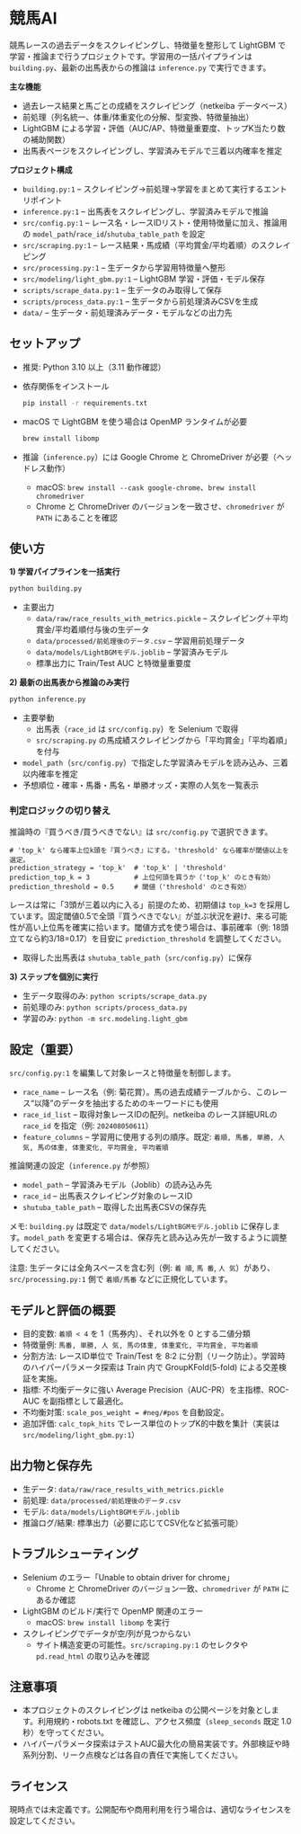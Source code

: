 競馬AI
===========

競馬レースの過去データをスクレイピングし、特徴量を整形して LightGBM で学習・推論まで行うプロジェクトです。学習用の一括パイプラインは `building.py`、最新の出馬表からの推論は `inference.py` で実行できます。


**主な機能**
- 過去レース結果と馬ごとの成績をスクレイピング（netkeiba データベース）
- 前処理（列名統一、体重/体重変化の分解、型変換、特徴量抽出）
- LightGBM による学習・評価（AUC/AP、特徴量重要度、トップK当たり数の補助関数）
- 出馬表ページをスクレイピングし、学習済みモデルで三着以内確率を推定


**プロジェクト構成**
- `building.py:1` – スクレイピング→前処理→学習をまとめて実行するエントリポイント
- `inference.py:1` – 出馬表をスクレイピングし、学習済みモデルで推論
- `src/config.py:1` – レース名・レースIDリスト・使用特徴量に加え、推論用の `model_path`/`race_id`/`shutuba_table_path` を設定
- `src/scraping.py:1` – レース結果・馬成績（平均賞金/平均着順）のスクレイピング
- `src/processing.py:1` – 生データから学習用特徴量へ整形
- `src/modeling/light_gbm.py:1` – LightGBM 学習・評価・モデル保存
- `scripts/scrape_data.py:1` – 生データのみ取得して保存
- `scripts/process_data.py:1` – 生データから前処理済みCSVを生成
- `data/` – 生データ・前処理済みデータ・モデルなどの出力先


セットアップ
-------------

- 推奨: Python 3.10 以上（3.11 動作確認）
- 依存関係をインストール
  
  ```bash
  pip install -r requirements.txt
  ```

- macOS で LightGBM を使う場合は OpenMP ランタイムが必要
  
  ```bash
  brew install libomp
  ```

- 推論（`inference.py`）には Google Chrome と ChromeDriver が必要（ヘッドレス動作）
  
  - macOS: `brew install --cask google-chrome`、`brew install chromedriver`
  - Chrome と ChromeDriver のバージョンを一致させ、`chromedriver` が `PATH` にあることを確認


使い方
------

**1) 学習パイプラインを一括実行**

```bash
python building.py
```

- 主要出力
  - `data/raw/race_results_with_metrics.pickle` – スクレイピング＋平均賞金/平均着順付与後の生データ
  - `data/processed/前処理後のデータ.csv` – 学習用前処理データ
  - `data/models/LightBGMモデル.joblib` – 学習済みモデル
  - 標準出力に Train/Test AUC と特徴量重要度

**2) 最新の出馬表から推論のみ実行**

```bash
python inference.py
```

- 主要挙動
  - 出馬表（`race_id` は `src/config.py`）を Selenium で取得
  - `src/scraping.py` の馬成績スクレイピングから「平均賞金」「平均着順」を付与
- `model_path`（`src/config.py`）で指定した学習済みモデルを読み込み、三着以内確率を推定
- 予想順位・確率・馬番・馬名・単勝オッズ・実際の人気を一覧表示

### 判定ロジックの切り替え

推論時の『買うべき/買うべきでない』は `src/config.py` で選択できます。

```
# 'top_k' なら確率上位k頭を『買うべき』にする。'threshold' なら確率が閾値以上を選定。
prediction_strategy = 'top_k'  # 'top_k' | 'threshold'
prediction_top_k = 3           # 上位何頭を買うか（'top_k' のとき有効）
prediction_threshold = 0.5     # 閾値（'threshold' のとき有効）
```

レースは常に「3頭が三着以内に入る」前提のため、初期値は `top_k=3` を採用しています。固定閾値0.5で全頭『買うべきでない』が並ぶ状況を避け、来る可能性が高い上位馬を確実に拾います。閾値方式を使う場合は、事前確率（例: 18頭立てなら約3/18=0.17）を目安に `prediction_threshold` を調整してください。
  - 取得した出馬表は `shutuba_table_path`（`src/config.py`）に保存

**3) ステップを個別に実行**

- 生データ取得のみ: `python scripts/scrape_data.py`
- 前処理のみ: `python scripts/process_data.py`
- 学習のみ: `python -m src.modeling.light_gbm`


設定（重要）
------------

`src/config.py:1` を編集して対象レースと特徴量を制御します。

- `race_name` – レース名（例: 菊花賞）。馬の過去成績テーブルから、このレース“以降”のデータを抽出するためのキーワードにも使用
- `race_id_list` – 取得対象レースIDの配列。netkeiba のレース詳細URLの `race_id` を指定（例: `202408050611`）
- `feature_columns` – 学習用に使用する列の順序。既定: `着順, 馬番, 単勝, 人 気, 馬の体重, 体重変化, 平均賞金, 平均着順`

推論関連の設定（`inference.py` が参照）

- `model_path` – 学習済みモデル（Joblib）の読み込み先
- `race_id` – 出馬表スクレイピング対象のレースID
- `shutuba_table_path` – 取得した出馬表CSVの保存先

メモ: `building.py` は既定で `data/models/LightBGMモデル.joblib` に保存します。`model_path` を変更する場合は、保存先と読み込み先が一致するように調整してください。

注意: 生データには全角スペースを含む列（例: `着 順`, `馬 番`, `人 気`）があり、`src/processing.py:1` 側で `着順/馬番` などに正規化しています。


モデルと評価の概要
------------------

- 目的変数: `着順 < 4` を 1（馬券内）、それ以外を 0 とする二値分類
- 特徴量例: `馬番, 単勝, 人 気, 馬の体重, 体重変化, 平均賞金, 平均着順`
- 分割方法: レースID単位で Train/Test を 8:2 に分割（リーク防止）。学習時のハイパーパラメータ探索は Train 内で GroupKFold(5-fold) による交差検証を実施。
- 指標: 不均衡データに強い Average Precision（AUC-PR）を主指標、ROC-AUC を副指標として最適化。
- 不均衡対策: `scale_pos_weight = #neg/#pos` を自動設定。
- 追加評価: `calc_topk_hits` でレース単位のトップK的中数を集計（実装は `src/modeling/light_gbm.py:1`）


出力物と保存先
--------------

- 生データ: `data/raw/race_results_with_metrics.pickle`
- 前処理: `data/processed/前処理後のデータ.csv`
- モデル: `data/models/LightBGMモデル.joblib`
- 推論ログ/結果: 標準出力（必要に応じてCSV化など拡張可能）


トラブルシューティング
----------------------

- Selenium のエラー「Unable to obtain driver for chrome」
  - Chrome と ChromeDriver のバージョン一致、`chromedriver` が `PATH` にあるか確認
- LightGBM のビルド/実行で OpenMP 関連のエラー
  - macOS: `brew install libomp` を実行
- スクレイピングでデータが空/列が見つからない
  - サイト構造変更の可能性。`src/scraping.py:1` のセレクタや `pd.read_html` の取り込みを確認


注意事項
--------

- 本プロジェクトのスクレイピングは netkeiba の公開ページを対象とします。利用規約・robots.txt を確認し、アクセス頻度（`sleep_seconds` 既定 1.0 秒）を守ってください。
- ハイパーパラメータ探索はテストAUC最大化の簡易実装です。外部検証や時系列分割、リーク点検などは各自の責任で実施してください。


ライセンス
----------

現時点では未定義です。公開配布や商用利用を行う場合は、適切なライセンスを設定してください。
